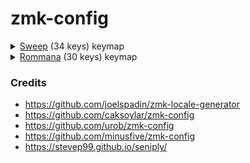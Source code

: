 # zmk-config

<details>
  <summary><a href="https://github.com/davidphilipbarr/Sweep">Sweep</a> (34 keys) keymap</summary>
  <img src="keymap-drawer/cradio.svg" >

  _(keymap image generated by [caksoylar/keymap-drawer](https://github.com/caksoylar/keymap-drawer))_
</details>

<details>
  <summary><a href="https://github.com/AlaaSaadAbdo/Rommana">Rommana</a> (30 keys) keymap</summary>
  <img src="keymap-drawer/rommana.svg" >

  _(keymap image generated by [caksoylar/keymap-drawer](https://github.com/caksoylar/keymap-drawer))_
</details>

### Credits

- https://github.com/joelspadin/zmk-locale-generator
- https://github.com/caksoylar/zmk-config
- https://github.com/urob/zmk-config
- https://github.com/minusfive/zmk-config
- https://stevep99.github.io/seniply/
